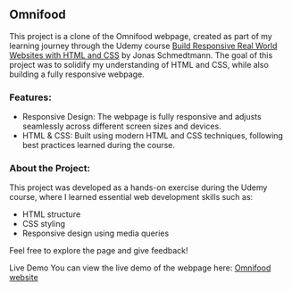 ## Omnifood

This project is a clone of the Omnifood webpage, created as part of my learning journey through the Udemy course [Build Responsive Real World Websites with HTML and CSS](https://www.udemy.com/course/design-and-develop-a-killer-website-with-html5-and-css3/) by Jonas Schmedtmann. The goal of this project was to solidify my understanding of HTML and CSS, while also building a fully responsive webpage.

### Features:

- Responsive Design: The webpage is fully responsive and adjusts seamlessly across different screen sizes and devices.
- HTML & CSS: Built using modern HTML and CSS techniques, following best practices learned during the course.

### About the Project:

This project was developed as a hands-on exercise during the Udemy course, where I learned essential web development skills such as:

- HTML structure
- CSS styling
- Responsive design using media queries

Feel free to explore the page and give feedback!

Live Demo
You can view the live demo of the webpage here:
[Omnifood website](https://anna-potempska.github.io/clone-omnifood/)
